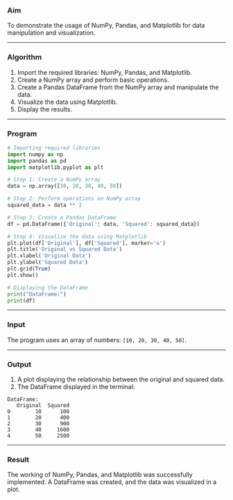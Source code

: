 ### **Aim**  
To demonstrate the usage of NumPy, Pandas, and Matplotlib for data manipulation and visualization.  

---

### **Algorithm**  
1. Import the required libraries: NumPy, Pandas, and Matplotlib.  
2. Create a NumPy array and perform basic operations.  
3. Create a Pandas DataFrame from the NumPy array and manipulate the data.  
4. Visualize the data using Matplotlib.  
5. Display the results.  

---

### **Program**  

```python
# Importing required libraries
import numpy as np
import pandas as pd
import matplotlib.pyplot as plt

# Step 1: Create a NumPy array
data = np.array([10, 20, 30, 40, 50])

# Step 2: Perform operations on NumPy array
squared_data = data ** 2

# Step 3: Create a Pandas DataFrame
df = pd.DataFrame({'Original': data, 'Squared': squared_data})

# Step 4: Visualize the data using Matplotlib
plt.plot(df['Original'], df['Squared'], marker='o')
plt.title('Original vs Squared Data')
plt.xlabel('Original Data')
plt.ylabel('Squared Data')
plt.grid(True)
plt.show()

# Displaying the DataFrame
print("DataFrame:")
print(df)
```  

---

### **Input**  
The program uses an array of numbers: `[10, 20, 30, 40, 50]`.  

---

### **Output**  
1. A plot displaying the relationship between the original and squared data.  
2. The DataFrame displayed in the terminal:  

```
DataFrame:
   Original  Squared
0        10      100
1        20      400
2        30      900
3        40     1600
4        50     2500
```  

---

### **Result**  
The working of NumPy, Pandas, and Matplotlib was successfully implemented. A DataFrame was created, and the data was visualized in a plot.  

